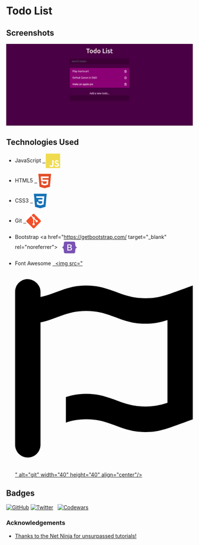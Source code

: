 <h1> Todo List </h1>

<h2> Screenshots </h2>

![App Screenshot](/todo-list.png)

<h2> Technologies Used </h2>

- JavaScript
  <a href="https://developer.mozilla.org/ru/docs/Learn/Getting_started_with_the_web/CSS_basics" target="_blank" rel="noreferrer"> &nbsp; <img src="https://github.com/devicons/devicon/blob/1119b9f84c0290e0f0b38982099a2bd027a48bf1/icons/javascript/javascript-plain.svg" alt="javascript" width="40" height="40" align="center"/> </a>

- HTML5
  <a href="https://developer.mozilla.org/ru/docs/Web/HTML" target="_blank" rel="noreferrer"> &nbsp; <img src="https://github.com/devicons/devicon/blob/1119b9f84c0290e0f0b38982099a2bd027a48bf1/icons/html5/html5-plain.svg" alt="html" width="40" height="40" align="center"/> </a>

- CSS3
  <a href="https://developer.mozilla.org/ru/docs/Web/JavaScript" target="_blank" rel="noreferrer"> &nbsp; <img src="https://github.com/devicons/devicon/blob/1119b9f84c0290e0f0b38982099a2bd027a48bf1/icons/css3/css3-plain.svg" alt="css" width="40" height="40" align="center"/> </a>

- Git
  <a href="https://git-scm.com/" target="_blank" rel="noreferrer"> &nbsp; <img src="https://github.com/devicons/devicon/blob/1119b9f84c0290e0f0b38982099a2bd027a48bf1/icons/git/git-plain.svg" alt="git" width="40" height="40" align="center"/> </a>

- Bootstrap
  <a href="https://getbootstrap.com/ target="\_blank" rel="noreferrer"> &nbsp; <img src="https://github.com/devicons/devicon/blob/1119b9f84c0290e0f0b38982099a2bd027a48bf1/icons/bootstrap/bootstrap-plain.svg" alt="git" width="40" height="40" align="center"/> </a>

- Font Awesome
  <a href="https://fontawesome.com/" target="_blank" rel="noreferrer"> &nbsp; <img src="<svg xmlns="http://www.w3.org/2000/svg" viewBox="0 0 448 512"><!--! Font Awesome Pro 6.1.1 by @fontawesome - https://fontawesome.com License - https://fontawesome.com/license (Commercial License) Copyright 2022 Fonticons, Inc. --><path d="M448 48V384c-63.09 22.54-82.34 32-119.5 32c-62.82 0-86.6-32-149.3-32C158.6 384 142.6 387.6 128 392.2v-64C142.6 323.6 158.6 320 179.2 320c62.73 0 86.51 32 149.3 32C348.9 352 364.1 349 384 342.7v-208C364.1 141 348.9 144 328.5 144c-62.82 0-86.6-32-149.3-32C128.4 112 104.3 132.6 64 140.7v307.3C64 465.7 49.67 480 32 480S0 465.7 0 448V63.1C0 46.33 14.33 32 31.1 32S64 46.33 64 63.1V76.66C104.3 68.63 128.4 48 179.2 48c62.73 0 86.51 32 149.3 32C365.7 80 384.9 70.54 448 48z"/></svg>" alt="git" width="40" height="40" align="center"/> </a>

<h2> Badges </h2>

[![GitHub](https://img.shields.io/github/followers/grinushka?style=social)](https://github.com/grinushka)
[![Twitter](https://img.shields.io/twitter/follow/grinushka)](https://twitter.com/grinushka)
&nbsp;
[![Codewars](https://img.shields.io/badge/Codewars-grinushka-red)](https://www.codewars.com/users/grinushka)
&nbsp;

<h3> Acknowledgements </h3>

- [Thanks to the Net Ninja for unsurpassed tutorials!](https://netninja.dev/)
